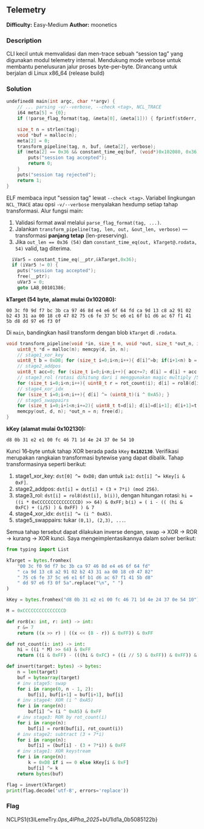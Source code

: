 ## Telemetry
**Difficulty:** Easy-Medium
**Author:** moonetics

### Description
CLI kecil untuk memvalidasi dan men-trace sebuah “session tag” yang digunakan modul telemetry internal. Mendukung mode verbose untuk membantu penelusuran jalur proses byte-per-byte. Dirancang untuk berjalan di Linux x86_64 (release build)

### Solution

```c
undefined8 main(int argc, char **argv) {
    // ... parsing -v/--verbose, --check <tag>, NCL_TRACE
    i64 meta[5] = {0};
    if (!parse_flag_format(tag, &meta[0], &meta[1])) { fprintf(stderr, "invalid format\n"); return 1; }

    size_t n = strlen(tag);
    void *buf = malloc(n);
    meta[2] = 0;
    transform_pipeline(tag, n, buf, &meta[2], verbose);
    if (meta[2] == 0x36 && constant_time_eq(buf, (void*)0x102080, 0x36)) {
        puts("session tag accepted");
        return 0;
    }
    puts("session tag rejected");
    return 1;
}
```

ELF membaca input "session tag" lewat `--check <tag>`. Variabel lingkungan `NCL_TRACE` atau opsi `-v/--verbose` menyalakan hexdump setiap tahap transformasi. Alur fungsi main:

1. Validasi format awal melalui `parse_flag_format(tag, ...)`.
2. Jalankan `transform_pipeline(tag, len, out, &out_len, verbose)` — transformasi **panjang tetap** (len-preserving).
3. Jika `out_len == 0x36 (54)` dan `constant_time_eq(out, kTarget@.rodata, 54)` valid, tag diterima.

```c
  iVar5 = constant_time_eq(__ptr,&kTarget,0x36);
  if (iVar5 != 0) {
    puts("session tag accepted");
    free(__ptr);
    uVar3 = 0;
    goto LAB_00101386;
```

**kTarget (54 byte, alamat mulai 0x102080):**

```
00 3c f0 9d f7 bc 3b ca 97 46 8d e4 e6 6f 64 fd ca 9d 13 c8 a2 91 02 b2 43 31 aa 00 18 c0 47 82 75 c6 fe 37 5c e6 e1 6f b1 d6 ac 67 f1 41 5b d8 dd 97 e6 f3 0f
```

Di `main`, bandingkan hasil transform dengan blob `kTarget` di `.rodata`.

```c
void transform_pipeline(void *in, size_t n, void *out, size_t *out_n, int verbose) {
    uint8_t *d = malloc(n); memcpy(d, in, n);
    // stage1_xor_key
    uint8_t b = 0xD8; for (size_t i=0;i<n;i++){ d[i]^=b; if(i+1<n) b = kKey[(i+1)&0xF]; }
    // stage2_addpos
    uint8_t acc=0; for (size_t i=0;i<n;i++){ acc+=7; d[i] = d[i] + acc + 3; }
    // stage3_rol (rotasi dihitung dari i menggunakan magic multiply /5)
    for (size_t i=0;i<n;i++){ uint8_t r = rot_count(i); d[i] = rol8(d[i], r); }
    // stage4_xor_idx
    for (size_t i=0;i<n;i++){ d[i] ^= (uint8_t)(i ^ 0xA5); }
    // stage5_swappairs
    for (size_t i=0;i+1<n;i+=2){ uint8_t t=d[i]; d[i]=d[i+1]; d[i+1]=t; }
    memcpy(out, d, n); *out_n = n; free(d);
}
```

**kKey (alamat mulai 0x102130):**

```
d8 0b 31 e2 e1 00 fc 46 71 1d 4e 24 37 0e 54 10
```

Kunci 16‑byte untuk tahap XOR berada pada `kKey` **`0x102130`**. Verifikasi merupakan rangkaian transformasi bytewise yang dapat dibalik. Tahap transformasinya seperti berikut:

1. stage1_xor_key: `dst[0] ^= 0xD8;` dan untuk `i≥1`: `dst[i] ^= kKey[i & 0xF]`.
2. stage2_addpos: `dst[i] = dst[i] + (3 + 7*i) (mod 256)`.
3. stage3_rol: `dst[i] = rol8(dst[i], b(i))`, dengan hitungan rotasi:
   `hi = ((i * 0xCCCCCCCCCCCCCCCD) >> 64) & 0xFF;`
   `b(i) = ( i - (( (hi & 0xFC) + (i/5) ) & 0xFF) ) & 7`
4. stage4_xor_idx: `dst[i] ^= (i ^ 0xA5)`.
5. stage5_swappairs: tukar `(0,1), (2,3), ...`.

Semua tahap tersebut dapat dilakukan inverse dengan, swap -> XOR -> ROR -> kurang -> XOR kunci. Saya mengeimplentasikannya dalam solver berikut:

```python
from typing import List

kTarget = bytes.fromhex(
    "00 3c f0 9d f7 bc 3b ca 97 46 8d e4 e6 6f 64 fd"
    " ca 9d 13 c8 a2 91 02 b2 43 31 aa 00 18 c0 47 82"
    " 75 c6 fe 37 5c e6 e1 6f b1 d6 ac 67 f1 41 5b d8"
    " dd 97 e6 f3 0f 5a".replace("\n", " ")
)

kKey = bytes.fromhex("d8 0b 31 e2 e1 00 fc 46 71 1d 4e 24 37 0e 54 10")

M = 0xCCCCCCCCCCCCCCCD

def ror8(x: int, r: int) -> int:
    r &= 7
    return ((x >> r) | ((x << (8 - r)) & 0xFF)) & 0xFF

def rot_count(i: int) -> int:
    hi = ((i * M) >> 64) & 0xFF
    return ((i & 0xFF) - (((hi & 0xFC) + ((i // 5) & 0xFF)) & 0xFF)) & 7

def invert(target: bytes) -> bytes:
    n = len(target)
    buf = bytearray(target)
    # inv stage5: swap
    for i in range(0, n - 1, 2):
        buf[i], buf[i+1] = buf[i+1], buf[i]
    # inv stage4: XOR (i ^ 0xA5)
    for i in range(n):
        buf[i] ^= (i ^ 0xA5) & 0xFF
    # inv stage3: ROR by rot_count(i)
    for i in range(n):
        buf[i] = ror8(buf[i], rot_count(i))
    # inv stage2: subtract (3 + 7*i)
    for i in range(n):
        buf[i] = (buf[i] - (3 + 7*i)) & 0xFF
    # inv stage1: XOR keystream
    for i in range(n):
        k = 0xD8 if i == 0 else kKey[i & 0xF]
        buf[i] ^= k
    return bytes(buf)

flag = invert(kTarget)
print(flag.decode('utf-8', errors='replace'))
```

### Flag
NCLPS1{t3lLemeTry._0ps_4lPha_2025_+bU1ld1a_0b5085122b}
